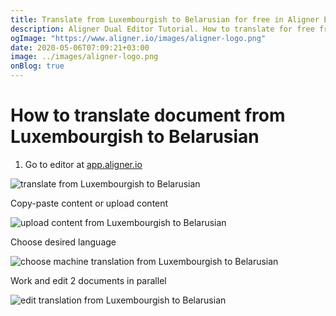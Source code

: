 ```yaml
---
title: Translate from Luxembourgish to Belarusian for free in Aligner Editor
description: Aligner Dual Editor Tutorial. How to translate for free from Luxembourgish to Belarusian. Aligner is multilingual document management platform. 
ogImage: "https://www.aligner.io/images/aligner-logo.png"
date: 2020-05-06T07:09:21+03:00
image: ../images/aligner-logo.png
onBlog: true
---
```


# How to translate document from Luxembourgish to Belarusian

1. Go to editor at [app.aligner.io](https://app.aligner.io "Aligner App web page")

![translate from Luxembourgish to Belarusian](../aligner-blank-editor.png "translate from Luxembourgish to Belarusian")

Copy-paste content or upload content

![upload content from Luxembourgish to Belarusian](../aligner-uploaded-document.png "upload content from Luxembourgish to Belarusian")

Choose desired language

![choose machine translation from Luxembourgish to Belarusian](../aligner-language-dropdown.png "choose machine translation from Luxembourgish to Belarusian")

Work and edit 2 documents in parallel

![edit translation from Luxembourgish to Belarusian](../aligner-double-sitded-editor.png "edit translation from Luxembourgish to Belarusian")

